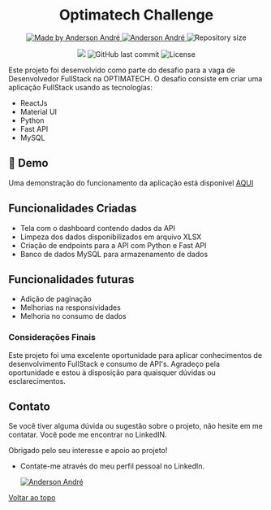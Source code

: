 <h1 align="center">Optimatech Challenge</h1>

<p align="center">
  <a href="https://github.com/Anderson-Andre-P/optimatech">
    <img alt="Made by Anderson André" src="https://img.shields.io/badge/-Github-3D7BF7?style=for-the-badge&logo=Github&logoColor=white&link=https://github.com/Anderson-Andre-P" />
  </a>
  <a href="https://www.linkedin.com/in/anderson-andre-pereira/">
      <img alt="Anderson André" src="https://img.shields.io/badge/-Anderson%20André-3D7BF7?style=for-the-badge&logo=Linkedin&logoColor=white" />
   </a>
  <img alt="Repository size" src="https://img.shields.io/github/repo-size/Anderson-Andre-P/optimatech?style=for-the-badge&label=Repo%20Size:&labelColor=3D7BF7&color=3D7BF7">
  </p>

  <p align="center">
    <img src="https://img.shields.io/badge/optimatech-02.10.2024-3D7BF7?style=for-the-badge&labelColor=3D7BF7">
    <img alt="GitHub last commit" src="https://img.shields.io/github/last-commit/Anderson-Andre-P/optimatech?style=for-the-badge&label=last%20commit:&labelColor=3D7BF7&color=3D7BF7">
    <img alt="License" src="https://img.shields.io/badge/license-NONE-3D7BF7?style=for-the-badge&labelColor=3D7BF7&color=3D7BF7">
</p>

Este projeto foi desenvolvido como parte do desafio para a vaga de Desenvolvedor FullStack na OPTIMATECH. O desafio consiste em criar uma aplicação FullStack usando as tecnologias:

- ReactJs
- Material UI
- Python
- Fast API
- MySQL

## :link: Demo

<p>Uma demonstração do funcionamento da aplicação está disponível <a href="https://github.com/Anderson-Andre-P/optimatech/blob/master/apresenta%C3%A7%C3%A3o.40">AQUI</a></p>

## Funcionalidades Criadas

- Tela com o dashboard contendo dados da API
- Limpeza dos dados disponibilizados em arquivo XLSX
- Criação de endpoints para a API com Python e Fast API
- Banco de dados MySQL para armazenamento de dados

## Funcionalidades futuras

- Adição de paginação
- Melhorias na responsividades
- Melhoria no consumo de dados

### Considerações Finais

Este projeto foi uma excelente oportunidade para aplicar conhecimentos de desenvolvimento FullStack e consumo de API's. Agradeço pela oportunidade e estou à disposição para quaisquer dúvidas ou esclarecimentos.

## Contato

Se você tiver alguma dúvida ou sugestão sobre o projeto, não hesite em me contatar. Você pode me encontrar no LinkedIN.

Obrigado pelo seu interesse e apoio ao projeto!

- Contate-me através do meu perfil pessoal no LinkedIn.

  <a href="https://www.linkedin.com/in/anderson-andre-pereira/">
  <img alt="Anderson André" src="https://img.shields.io/badge/-Anderson%20André-3D7BF7?style=for-the-badge&logo=Linkedin&logoColor=white" />
  </a>

<a href="#top">Voltar ao topo</a>
